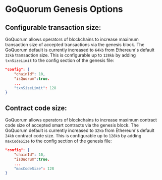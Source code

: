 # GoQuorum Genesis Options

## Configurable transaction size:

GoQuorum allows operators of blockchains to increase maximum transaction size of accepted transactions
via the genesis block. The GoQuorum default is currently increased to `64kb` from Ethereum's default `32kb`
transaction size.  This is configurable up to `128kb` by adding `txnSizeLimit` to the config section of the genesis file:

``` json
"config": {
    "chainId": 10,
    "isQuorum":true.
    ...
    "txnSizeLimit": 128
}
```

## Contract code size:

GoQuorum allows operators of blockchains to increase maximum contract code size of accepted smart contracts
via the genesis block. The GoQuorum default is currently increased to `32kb` from Ethereum's default `24kb`
contract code size.  This is configurable up to `128kb` by adding `maxCodeSize` to the config section of the genesis file:

``` json
"config": {
    "chainId": 10,
    "isQuorum":true.
    ...
    "maxCodeSize": 128
}
```
